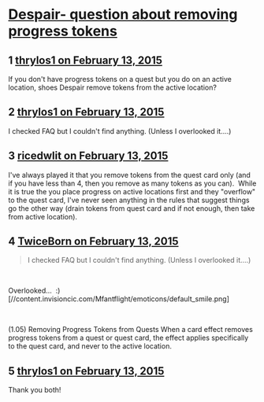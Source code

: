 # [Despair- question about removing progress tokens](https://community.fantasyflightgames.com/topic/134818-despair-question-about-removing-progress-tokens/)

## 1 [thrylos1 on February 13, 2015](https://community.fantasyflightgames.com/topic/134818-despair-question-about-removing-progress-tokens/?do=findComment&comment=1447256)

If you don't have progress tokens on a quest but you do on an active location, shoes Despair remove tokens from the active location?

## 2 [thrylos1 on February 13, 2015](https://community.fantasyflightgames.com/topic/134818-despair-question-about-removing-progress-tokens/?do=findComment&comment=1447265)

I checked FAQ but I couldn't find anything. (Unless I overlooked it....)

## 3 [ricedwlit on February 13, 2015](https://community.fantasyflightgames.com/topic/134818-despair-question-about-removing-progress-tokens/?do=findComment&comment=1447293)

I've always played it that you remove tokens from the quest card only (and if you have less than 4, then you remove as many tokens as you can).  While it is true the you place progress on active locations first and they "overflow" to the quest card, I've never seen anything in the rules that suggest things go the other way (drain tokens from quest card and if not enough, then take from active location).

## 4 [TwiceBorn on February 13, 2015](https://community.fantasyflightgames.com/topic/134818-despair-question-about-removing-progress-tokens/?do=findComment&comment=1447436)

> I checked FAQ but I couldn't find anything. (Unless I overlooked it....)

 

Overlooked…  :) [//content.invisioncic.com/Mfantflight/emoticons/default_smile.png]

 

(1.05) Removing Progress Tokens from Quests
When a card effect removes progress tokens from a
quest or quest card, the effect applies specifically to the
quest card, and never to the active location.

## 5 [thrylos1 on February 13, 2015](https://community.fantasyflightgames.com/topic/134818-despair-question-about-removing-progress-tokens/?do=findComment&comment=1447519)

Thank you both!

